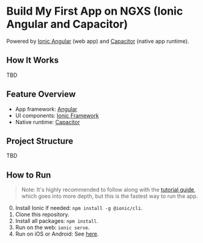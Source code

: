# Build My First App on NGXS (Ionic Angular and Capacitor)

Powered by [Ionic Angular](https://ionicframework.com/docs/angular/overview) (web app) and [Capacitor](https://capacitor.ionicframework.com) (native app runtime).

## How It Works

TBD

## Feature Overview

- App framework: [Angular](https://angular.io)
- UI components: [Ionic Framework](https://ionicframework.com/docs/components)
- Native runtime: [Capacitor](https://capacitor.ionicframework.com)

## Project Structure

TBD

## How to Run

> Note: It's highly recommended to follow along with the [tutorial guide](https://ionicframework.com/docs/angular/your-first-app), which goes into more depth, but this is the fastest way to run the app.

0. Install Ionic if needed: `npm install -g @ionic/cli`.
1. Clone this repository.
2. Install all packages: `npm install`.
3. Run on the web: `ionic serve`.
4. Run on iOS or Android: See [here](https://ionicframework.com/docs/building/running).

